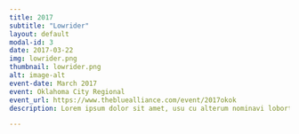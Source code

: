 ```yaml
---
title: 2017
subtitle: "Lowrider"
layout: default
modal-id: 3
date: 2017-03-22
img: lowrider.png
thumbnail: lowrider.png
alt: image-alt
event-date: March 2017
event: Oklahoma City Regional
event_url: https://www.thebluealliance.com/event/2017okok
description: Lorem ipsum dolor sit amet, usu cu alterum nominavi lobortis. At duo novum diceret. Tantas apeirian vix et, usu sanctus postulant inciderint ut, populo diceret necessitatibus in vim. Cu eum dicam feugiat noluisse.

---
```

